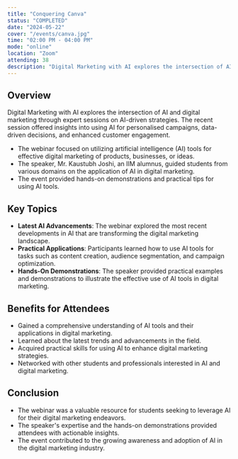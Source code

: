 ```yaml
---
title: "Conquering Canva"
status: "COMPLETED"
date: "2024-05-22"
cover: "/events/canva.jpg"
time: "02:00 PM - 04:00 PM"
mode: "online"
location: "Zoom"
attending: 38
description: "Digital Marketing with AI explores the intersection of AI and digital marketing through expert sessions on AI-driven strategies. The recent session offered insights into using AI for personalised campaigns, data-driven decisions, and enhanced customer engagement."
---
```


## Overview

Digital Marketing with AI explores the intersection of AI and digital marketing through expert sessions on AI-driven strategies. The recent session offered insights into using AI for personalised campaigns, data-driven decisions, and enhanced customer engagement.

- The webinar focused on utilizing artificial intelligence (AI) tools for effective digital marketing of products, businesses, or ideas.
- The speaker, Mr. Kaustubh Joshi, an IIM alumnus, guided students from various domains on the application of AI in digital marketing.
- The event provided hands-on demonstrations and practical tips for using AI tools.

## Key Topics

- **Latest AI Advancements**: The webinar explored the most recent developments in AI that are transforming the
  digital marketing landscape.
- **Practical Applications**: Participants learned how to use AI tools for tasks such as content creation,
  audience segmentation, and campaign optimization.
- **Hands-On Demonstrations**: The speaker provided practical examples and demonstrations to illustrate the
  effective use of AI tools in digital marketing.

## Benefits for Attendees

- Gained a comprehensive understanding of AI tools and their applications in digital marketing.
- Learned about the latest trends and advancements in the field.
- Acquired practical skills for using AI to enhance digital marketing strategies.
- Networked with other students and professionals interested in AI and digital marketing.

## Conclusion

- The webinar was a valuable resource for students seeking to leverage AI for their digital marketing endeavors.
- The speaker's expertise and the hands-on demonstrations provided attendees with actionable insights.
- The event contributed to the growing awareness and adoption of AI in the digital marketing industry.
